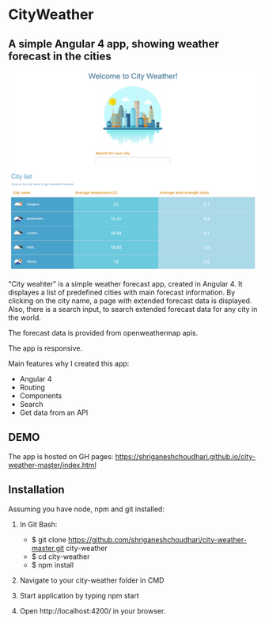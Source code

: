 # CityWeather

## A simple Angular 4 app, showing weather forecast in the cities

![Alt text](src/assets/img/appPrintScreen.png?raw=true "App Printscreen")

"City weahter" is a simple weather forecast app, created in Angular 4. It displayes a list of predefined cities with main forecast information. By clicking on
the city name, a page with extended forecast data is displayed. Also, there is a search input, to search extended forecast data for any city in the world.

The forecast data is provided from openweathermap apis. 

The app is responsive.

Main features why I created this app:

- Angular 4
- Routing
- Components
- Search
- Get data from an API

## DEMO

The app is hosted on GH pages: https://shriganeshchoudhari.github.io/city-weather-master/index.html

## Installation

Assuming you have node, npm and git installed:

1. In Git Bash:
    - $ git clone https://github.com/shriganeshchoudhari/city-weather-master.git city-weather
    - $ cd city-weather
    - $ npm install

2. Navigate to your city-weather folder in CMD

3. Start application by typing npm start

4. Open http://localhost:4200/ in your browser.
